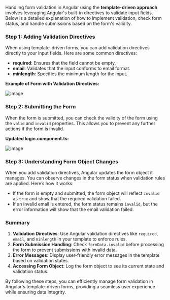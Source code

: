 Handling form validation in Angular using the **template-driven approach** involves leveraging Angular's built-in directives to validate input fields. Below is a detailed explanation of how to implement validation, check form status, and handle submissions based on the form's validity.

### Step 1: Adding Validation Directives

When using template-driven forms, you can add validation directives directly to your input fields. Here are some common directives:

- **required**: Ensures that the field cannot be empty.
- **email**: Validates that the input conforms to email format.
- **minlength**: Specifies the minimum length for the input.

**Example of Form with Validation Directives:**

![image](https://github.com/user-attachments/assets/66ef7392-50f8-46e1-a1f2-4f58b61dce17)


### Step 2: Submitting the Form

When the form is submitted, you can check the validity of the form using the `valid` and `invalid` properties. This allows you to prevent any further actions if the form is invalid.

**Updated login.component.ts:**

![image](https://github.com/user-attachments/assets/7edcf85a-1ce2-40bd-a317-60b073ae9fa0)


### Step 3: Understanding Form Object Changes

When you add validation directives, Angular updates the form object it manages. You can observe changes in the form status when validation rules are applied. Here’s how it works:

- If the form is empty and submitted, the form object will reflect `invalid` as `true` and show that the required validation failed.
- If an invalid email is entered, the form status remains `invalid`, but the error information will show that the email validation failed.


### Summary

1. **Validation Directives**: Use Angular validation directives like `required`, `email`, and `minlength` in your template to enforce rules.
2. **Form Submission Handling**: Check `formData.invalid` before processing the form to prevent submissions with invalid data.
3. **Error Messages**: Display user-friendly error messages in the template based on validation states.
4. **Accessing Form Object**: Log the form object to see its current state and validation status.

By following these steps, you can efficiently manage form validation in Angular's template-driven forms, providing a seamless user experience while ensuring data integrity.
